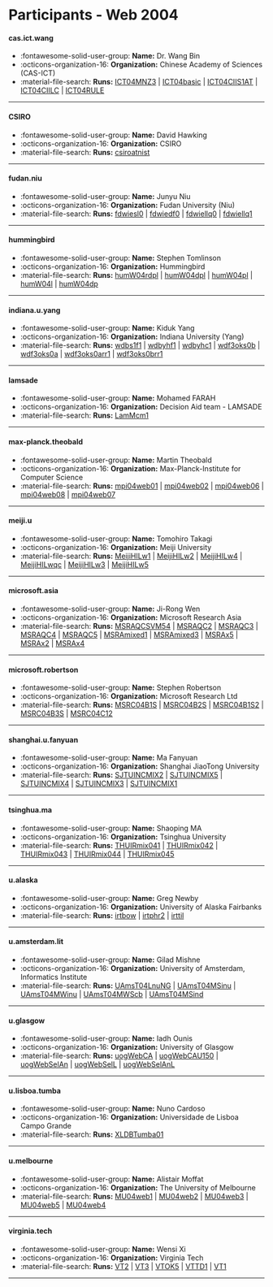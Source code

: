 # Participants - Web 2004 

#### cas.ict.wang
 - :fontawesome-solid-user-group: **Name:** Dr. Wang Bin
 - :octicons-organization-16: **Organization:** Chinese Academy of Sciences (CAS-ICT)
 - :material-file-search: **Runs:** [ICT04MNZ3](./runs.md#ict04mnz3) | [ICT04basic](./runs.md#ict04basic) | [ICT04CIIS1AT](./runs.md#ict04ciis1at) | [ICT04CIILC](./runs.md#ict04ciilc) | [ICT04RULE](./runs.md#ict04rule)

---
#### CSIRO
 - :fontawesome-solid-user-group: **Name:** David Hawking
 - :octicons-organization-16: **Organization:** CSIRO
 - :material-file-search: **Runs:** [csiroatnist](./runs.md#csiroatnist)

---
#### fudan.niu
 - :fontawesome-solid-user-group: **Name:** Junyu Niu
 - :octicons-organization-16: **Organization:** Fudan University (Niu)
 - :material-file-search: **Runs:** [fdwiesl0](./runs.md#fdwiesl0) | [fdwiedf0](./runs.md#fdwiedf0) | [fdwiellq0](./runs.md#fdwiellq0) | [fdwiellq1](./runs.md#fdwiellq1)

---
#### hummingbird
 - :fontawesome-solid-user-group: **Name:** Stephen Tomlinson
 - :octicons-organization-16: **Organization:** Hummingbird
 - :material-file-search: **Runs:** [humW04rdpl](./runs.md#humw04rdpl) | [humW04dpl](./runs.md#humw04dpl) | [humW04pl](./runs.md#humw04pl) | [humW04l](./runs.md#humw04l) | [humW04dp](./runs.md#humw04dp)

---
#### indiana.u.yang
 - :fontawesome-solid-user-group: **Name:** Kiduk Yang
 - :octicons-organization-16: **Organization:** Indiana University (Yang)
 - :material-file-search: **Runs:** [wdbs1f1](./runs.md#wdbs1f1) | [wdbyhf1](./runs.md#wdbyhf1) | [wdbyhc1](./runs.md#wdbyhc1) | [wdf3oks0b](./runs.md#wdf3oks0b) | [wdf3oks0a](./runs.md#wdf3oks0a) | [wdf3oks0arr1](./runs.md#wdf3oks0arr1) | [wdf3oks0brr1](./runs.md#wdf3oks0brr1)

---
#### lamsade
 - :fontawesome-solid-user-group: **Name:** Mohamed FARAH
 - :octicons-organization-16: **Organization:** Decision Aid team  - LAMSADE
 - :material-file-search: **Runs:** [LamMcm1](./runs.md#lammcm1)

---
#### max-planck.theobald
 - :fontawesome-solid-user-group: **Name:** Martin Theobald
 - :octicons-organization-16: **Organization:** Max-Planck-Institute for Computer Science
 - :material-file-search: **Runs:** [mpi04web01](./runs.md#mpi04web01) | [mpi04web02](./runs.md#mpi04web02) | [mpi04web06](./runs.md#mpi04web06) | [mpi04web08](./runs.md#mpi04web08) | [mpi04web07](./runs.md#mpi04web07)

---
#### meiji.u
 - :fontawesome-solid-user-group: **Name:** Tomohiro Takagi
 - :octicons-organization-16: **Organization:** Meiji University
 - :material-file-search: **Runs:** [MeijiHILw1](./runs.md#meijihilw1) | [MeijiHILw2](./runs.md#meijihilw2) | [MeijiHILw4](./runs.md#meijihilw4) | [MeijiHILwqc](./runs.md#meijihilwqc) | [MeijiHILw3](./runs.md#meijihilw3) | [MeijiHILw5](./runs.md#meijihilw5)

---
#### microsoft.asia
 - :fontawesome-solid-user-group: **Name:** Ji-Rong Wen
 - :octicons-organization-16: **Organization:** Microsoft Research Asia
 - :material-file-search: **Runs:** [MSRAQCSVM54](./runs.md#msraqcsvm54) | [MSRAQC2](./runs.md#msraqc2) | [MSRAQC3](./runs.md#msraqc3) | [MSRAQC4](./runs.md#msraqc4) | [MSRAQC5](./runs.md#msraqc5) | [MSRAmixed1](./runs.md#msramixed1) | [MSRAmixed3](./runs.md#msramixed3) | [MSRAx5](./runs.md#msrax5) | [MSRAx2](./runs.md#msrax2) | [MSRAx4](./runs.md#msrax4)

---
#### microsoft.robertson
 - :fontawesome-solid-user-group: **Name:** Stephen Robertson
 - :octicons-organization-16: **Organization:** Microsoft Research Ltd
 - :material-file-search: **Runs:** [MSRC04B1S](./runs.md#msrc04b1s) | [MSRC04B2S](./runs.md#msrc04b2s) | [MSRC04B1S2](./runs.md#msrc04b1s2) | [MSRC04B3S](./runs.md#msrc04b3s) | [MSRC04C12](./runs.md#msrc04c12)

---
#### shanghai.u.fanyuan
 - :fontawesome-solid-user-group: **Name:** Ma Fanyuan
 - :octicons-organization-16: **Organization:** Shanghai JiaoTong University
 - :material-file-search: **Runs:** [SJTUINCMIX2](./runs.md#sjtuincmix2) | [SJTUINCMIX5](./runs.md#sjtuincmix5) | [SJTUINCMIX4](./runs.md#sjtuincmix4) | [SJTUINCMIX3](./runs.md#sjtuincmix3) | [SJTUINCMIX1](./runs.md#sjtuincmix1)

---
#### tsinghua.ma
 - :fontawesome-solid-user-group: **Name:** Shaoping MA
 - :octicons-organization-16: **Organization:** Tsinghua University
 - :material-file-search: **Runs:** [THUIRmix041](./runs.md#thuirmix041) | [THUIRmix042](./runs.md#thuirmix042) | [THUIRmix043](./runs.md#thuirmix043) | [THUIRmix044](./runs.md#thuirmix044) | [THUIRmix045](./runs.md#thuirmix045)

---
#### u.alaska
 - :fontawesome-solid-user-group: **Name:** Greg Newby
 - :octicons-organization-16: **Organization:** University of Alaska Fairbanks
 - :material-file-search: **Runs:** [irtbow](./runs.md#irtbow) | [irtphr2](./runs.md#irtphr2) | [irttil](./runs.md#irttil)

---
#### u.amsterdam.lit
 - :fontawesome-solid-user-group: **Name:** Gilad Mishne
 - :octicons-organization-16: **Organization:** University of Amsterdam, Informatics Institute
 - :material-file-search: **Runs:** [UAmsT04LnuNG](./runs.md#uamst04lnung) | [UAmsT04MSinu](./runs.md#uamst04msinu) | [UAmsT04MWinu](./runs.md#uamst04mwinu) | [UAmsT04MWScb](./runs.md#uamst04mwscb) | [UAmsT04MSind](./runs.md#uamst04msind)

---
#### u.glasgow
 - :fontawesome-solid-user-group: **Name:** Iadh Ounis
 - :octicons-organization-16: **Organization:** University of Glasgow
 - :material-file-search: **Runs:** [uogWebCA](./runs.md#uogwebca) | [uogWebCAU150](./runs.md#uogwebcau150) | [uogWebSelAn](./runs.md#uogwebselan) | [uogWebSelL](./runs.md#uogwebsell) | [uogWebSelAnL](./runs.md#uogwebselanl)

---
#### u.lisboa.tumba
 - :fontawesome-solid-user-group: **Name:** Nuno Cardoso
 - :octicons-organization-16: **Organization:** Universidade de Lisboa Campo Grande
 - :material-file-search: **Runs:** [XLDBTumba01](./runs.md#xldbtumba01)

---
#### u.melbourne
 - :fontawesome-solid-user-group: **Name:** Alistair Moffat
 - :octicons-organization-16: **Organization:** The University of Melbourne
 - :material-file-search: **Runs:** [MU04web1](./runs.md#mu04web1) | [MU04web2](./runs.md#mu04web2) | [MU04web3](./runs.md#mu04web3) | [MU04web5](./runs.md#mu04web5) | [MU04web4](./runs.md#mu04web4)

---
#### virginia.tech
 - :fontawesome-solid-user-group: **Name:** Wensi Xi
 - :octicons-organization-16: **Organization:** Virginia Tech
 - :material-file-search: **Runs:** [VT2](./runs.md#vt2) | [VT3](./runs.md#vt3) | [VTOK5](./runs.md#vtok5) | [VTTD1](./runs.md#vttd1) | [VT1](./runs.md#vt1)

---
